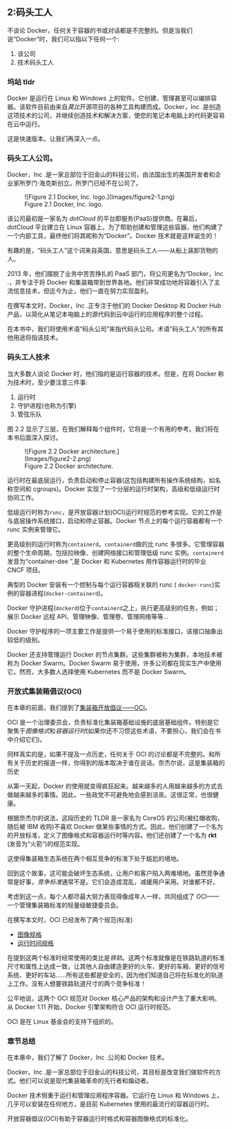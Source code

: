 ## 2:码头工人

不谈论 Docker，任何关于容器的书或对话都是不完整的。但是当我们说“Docker”时，我们可以指以下任何一个:

1.  该公司
2.  技术码头工人

### 坞站 tldr

Docker 是运行在 Linux 和 Windows 上的软件。它创建、管理甚至可以编排容器。该软件目前由来自*莫比*开源项目的各种工具构建而成。Docker，Inc .是创造这项技术的公司，并继续创造技术和解决方案，使您的笔记本电脑上的代码更容易在云中运行。

这是快速版本。让我们再深入一点。

### 码头工人公司。

Docker，Inc .是一家总部位于旧金山的科技公司，由法国出生的美国开发者和企业家所罗门·海克斯创立。所罗门已经不在公司了。

<figure class="image" style="width: 396px">![Figure 2.1 Docker, Inc. logo.](Images/figure2-1.png)

<figcaption>Figure 2.1 Docker, Inc. logo.</figcaption>

</figure>

该公司最初是一家名为 *dotCloud* 的平台即服务(PaaS)提供商。在幕后，dotCloud 平台建立在 Linux 容器上。为了帮助创建和管理这些容器，他们构建了一个内部工具，最终他们将其昵称为“Docker”。Docker 技术就是这样诞生的！

有趣的是，“码头工人”这个词来自英国，意思是码头工人——从船上装卸货物的人。

2013 年，他们摆脱了业务中苦苦挣扎的 PaaS 部门，将公司更名为“Docker，Inc .，并专注于将 Docker 和集装箱带到世界各地。他们非常成功地将容器引入了主流信息技术，但迄今为止，他们一直在努力实现盈利。

在撰写本文时，Docker，Inc .正专注于他们的 Docker Desktop 和 Docker Hub 产品，以简化从笔记本电脑上的源代码到云中运行的应用程序的整个过程。

在本书中，我们将使用术语“码头公司”来指代码头公司。术语“码头工人”的所有其他用途将指该技术。

### 码头工人技术

当大多数人谈论 Docker 时，他们指的是运行容器的技术。但是，在将 Docker 称为技术时，至少要注意三件事:

1.  运行时
2.  守护进程(也称为引擎)
3.  管弦乐队

图 2.2 显示了三层，在我们解释每个组件时，它将是一个有用的参考。我们将在本书后面深入探讨。

<figure class="image" style="width: 241px">![Figure 2.2 Docker architecture.](Images/figure2-2.png)

<figcaption>Figure 2.2 Docker architecture.</figcaption>

</figure>

运行时在最底层运行，负责启动和停止容器(这包括构建所有操作系统结构，如名称空间和 cgroups)。Docker 实现了一个分层的运行时架构，高级和低级运行时协同工作。

低级运行时称为`runc`，是开放容器计划(OCI)运行时规范的参考实现。它的工作是与底层操作系统接口，启动和停止容器。Docker 节点上的每个运行容器都有一个 runc 实例来管理它。

更高级别的运行时称为`containerd`。`containerd`做的比 runc 多很多。它管理容器的整个生命周期，包括拉映像、创建网络接口和管理低级 runc 实例。`containerd`发音为“container-dee ”,是 Docker 和 Kubernetes 用作容器运行时的毕业 CNCF 项目。

典型的 Docker 安装有一个控制与每个运行容器相关联的 runc ( `docker-runc`)实例的容器进程(`docker-containerd`)。

Docker 守护进程(`dockerd`)位于`containerd`之上，执行更高级别的任务，例如；展示 Docker 远程 API、管理映像、管理卷、管理网络等等…

Docker 守护程序的一项主要工作是提供一个易于使用的标准接口，该接口抽象出较低的级别。

Docker 还支持管理运行 Docker 的节点集群。这些集群被称为集群，本地技术被称为 Docker Swarm。Docker Swarm 易于使用，许多公司都在现实生产中使用它。然而，大多数人选择使用 Kubernetes 而不是 Docker Swarm。

### 开放式集装箱倡议(OCI)

在本章的前面，我们提到了[集装箱开放倡议——OCI](https://www.opencontainers.org)。

OCI 是一个治理委员会，负责标准化集装箱基础设施的底层基础组件。特别是它聚焦于*图像格式*和*容器运行时*(如果你还不习惯这些术语，不要担心，我们会在书中介绍它们)。

同样真实的是，如果不提及一点历史，任何关于 OCI 的讨论都是不完整的。和所有关于历史的报道一样，你得到的版本取决于谁在说话。奈杰尔说，这是集装箱的历史

从第一天起，Docker 的使用就变得疯狂起来。越来越多的人用越来越多的方式去做越来越多的事情。因此，一些政党不可避免地会感到沮丧。这很正常，也很健康。

根据奈杰尔的说法，这段历史的 TLDR 是一家名为 CoreOS 的公司(被红帽收购，随后被 IBM 收购)不喜欢 Docker 做某些事情的方式。因此，他们创建了一个名为的开放标准，定义了图像格式和容器运行时等内容。他们还创建了一个名为 **rkt** (发音为“火箭”)的规范实现。

这使得集装箱生态系统在两个相互竞争的标准下处于尴尬的境地。

回到这个故事，这可能会破坏生态系统，让用户和客户陷入两难境地。虽然竞争通常是好事，*竞争标准*通常不是。它们会造成混乱，减缓用户采用。对谁都不好。

考虑到这一点，每个人都尽最大努力表现得像成年人一样，共同组成了 OCI——一个管理集装箱标准的轻量级敏捷委员会。

在撰写本文时，OCI 已经发布了两个规范(标准)

*   [图像规格](https://github.com/opencontainers/image-spec)
*   [运行时间规格](https://github.com/opencontainers/runtime-spec)

在提到这两个标准时经常使用的类比是*铁轨*。这两个标准就像是在铁路轨道的标准尺寸和属性上达成一致，让其他人自由建造更好的火车、更好的车厢、更好的信号系统、更好的车站……所有这些都是安全的，因为他们知道自己将在标准化的轨道上工作。没有人想要铁路轨道尺寸的两个竞争标准！

公平地说，这两个 OCI 规范对 Docker 核心产品的架构和设计产生了重大影响。从 Docker 1.11 开始，Docker 引擎架构符合 OCI 运行时规范。

OCI 是在 Linux 基金会的支持下组织的。

### 章节总结

在本章中，我们了解了 Docker，Inc .公司和 Docker 技术。

Docker，Inc .是一家总部位于旧金山的科技公司，其目标是改变我们做软件的方式。他们可以说是现代集装箱革命的先行者和煽动者。

Docker 技术侧重于运行和管理应用程序容器。它运行在 Linux 和 Windows 上，几乎可以安装在任何地方，是目前 Kubernetes 使用的最流行的容器运行时。

开放容器倡议(OCI)有助于容器运行时格式和容器图像格式的标准化。